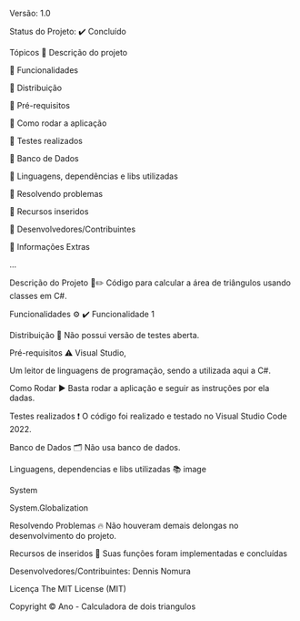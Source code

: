 Versão: 1.0

Status do Projeto: ✔️ Concluído

Tópicos
🔹 Descrição do projeto

🔹 Funcionalidades

🔹 Distribuição

🔹 Pré-requisitos

🔹 Como rodar a aplicação

🔹 Testes realizados

🔹 Banco de Dados

🔹 Linguagens, dependências e libs utilizadas

🔹 Resolvendo problemas

🔹 Recursos inseridos

🔹 Desenvolvedores/Contribuintes

🔹 Informações Extras

...

Descrição do Projeto 🧾✏️
Código para calcular a área de triângulos usando classes em C#.

Funcionalidades ⚙️
✔️ Funcionalidade 1

Distribuição 💬
Não possui versão de testes aberta.

Pré-requisitos ⚠️
Visual Studio,

Um leitor de linguagens de programação, sendo a utilizada aqui a C#.

Como Rodar ▶️
Basta rodar a aplicação e seguir as instruções por ela dadas.

Testes realizados ❗
O código foi realizado e testado no Visual Studio Code 2022.

Banco de Dados 🗂️
Não usa banco de dados.

Linguagens, dependencias e libs utilizadas 📚
image

System

System.Globalization

Resolvendo Problemas 🔥
Não houveram demais delongas no desenvolvimento do projeto.

Recursos de inseridos 🧰
Suas funções foram implementadas e concluídas

Desenvolvedores/Contribuintes:
Dennis Nomura

Licença
The MIT License (MIT)

Copyright ©️ Ano - Calculadora de dois triangulos
